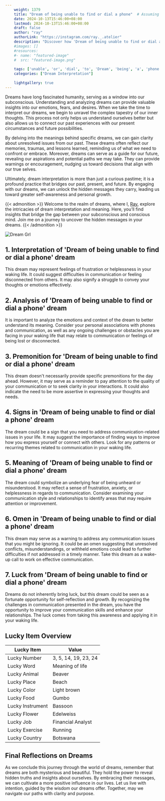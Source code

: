 ```yaml
---
    weight: 1379
    title: "Dream of being unable to find or dial a phone"  # Assuming 'title' column exists
    date: 2024-10-13T15:46:00+08:00
    lastmod: 2024-10-13T15:46:00+08:00
    draft: false
    author: "ray"
    authorLink: "https://instagram.com/ray._.atelier"
    description: "Discover how 'Dream of being unable to find or dial a phone' can interpret your future and uncover its significant meanings in your life."
    #images: []
    #resources:
    #- name: "featured-image"
    #  src: "featured-image.png"
    
    tags: ['unable', 'or', 'dial', 'to', 'Dream', 'being', 'a', 'phone', 'of', 'find']
    categories: ["Dream Interpretation"]
    
    lightgallery: true
---
```

    
Dreams have long fascinated humanity, serving as a window into our subconscious. Understanding and analyzing dreams can provide valuable insights into our emotions, fears, and desires. When we take the time to interpret our dreams, we begin to unravel the complex tapestry of our inner thoughts. This process not only helps us understand ourselves better but also allows us to connect our past experiences with our present circumstances and future possibilities.

By delving into the meanings behind specific dreams, we can gain clarity about unresolved issues from our past. These dreams often reflect our memories, traumas, and lessons learned, reminding us of what we need to confront or embrace. Moreover, dreams can serve as a guide for our future, revealing our aspirations and potential paths we may take. They can provide warnings or encouragement, nudging us toward decisions that align with our true selves.

Ultimately, dream interpretation is more than just a curious pastime; it is a profound practice that bridges our past, present, and future. By engaging with our dreams, we can unlock the hidden messages they carry, leading us toward greater self-awareness and personal growth.

{{< admonition >}}
Welcome to the realm of dreams, where I, [Ray](https://instagram.com/ray._.atelier), explore the intricacies of dream interpretation and meaning. Here, you’ll find insights that bridge the gap between your subconscious and conscious mind. Join me on a journey to uncover the hidden messages in your dreams.
{{< /admonition >}}

![Dream Grl](https://cdn.pixabay.com/photo/2017/11/02/03/35/gothic-2910057_1280.jpg "Dream Grl")

## 1. Interpretation of 'Dream of being unable to find or dial a phone' dream
 This dream may represent feelings of frustration or helplessness in your waking life. It could suggest difficulties in communication or feeling disconnected from others. It may also signify a struggle to convey your thoughts or emotions effectively.

## 2. Analysis of 'Dream of being unable to find or dial a phone' dream
 It is important to analyze the emotions and context of the dream to better understand its meaning. Consider your personal associations with phones and communication, as well as any ongoing challenges or obstacles you are facing in your waking life that may relate to communication or feelings of being lost or disconnected.

## 3. Premonition for 'Dream of being unable to find or dial a phone' dream
 This dream doesn't necessarily provide specific premonitions for the day ahead. However, it may serve as a reminder to pay attention to the quality of your communication or to seek clarity in your interactions. It could also indicate the need to be more assertive in expressing your thoughts and needs.

## 4. Signs in 'Dream of being unable to find or dial a phone' dream
 The dream could be a sign that you need to address communication-related issues in your life. It may suggest the importance of finding ways to improve how you express yourself or connect with others. Look for any patterns or recurring themes related to communication in your waking life.

## 5. Meaning of 'Dream of being unable to find or dial a phone' dream
 The dream could symbolize an underlying fear of being unheard or misunderstood. It may reflect a sense of frustration, anxiety, or helplessness in regards to communication. Consider examining your communication style and relationships to identify areas that may require attention or improvement.

## 6. Omen in 'Dream of being unable to find or dial a phone' dream
 This dream may serve as a warning to address any communication issues that you might be ignoring. It could be an omen suggesting that unresolved conflicts, misunderstandings, or withheld emotions could lead to further difficulties if not addressed in a timely manner. Take this dream as a wake-up call to work on effective communication.

## 7. Luck from 'Dream of being unable to find or dial a phone' dream
 Dreams do not inherently bring luck, but this dream could be seen as a fortunate opportunity for self-reflection and growth. By recognizing the challenges in communication presented in the dream, you have the opportunity to improve your communication skills and enhance your relationships. The luck comes from taking this awareness and applying it in your waking life.

## Lucky Item Overview
| Lucky Item          | Value              |
|---------------|--------------------|
| Lucky Number        | 3, 5, 14, 19, 23, 24  |
| Lucky Word          | Meaning of life |
| Lucky Animal        | Beaver |
| Lucky Place         | Beach     |
| Lucky Color         | Light brown     |
| Lucky Food          | Gumbo      |
| Lucky Instrument    | Bassoon |
| Lucky Flower        | Edelweiss    |
| Lucky Job           | Financial Analyst       |
| Lucky Exercise      | Running  |
| Lucky Country       | Botswana    |


##  Final Reflections on Dreams

As we conclude this journey through the world of dreams, remember that dreams are both mysterious and beautiful. They hold the power to reveal hidden truths and insights about ourselves. By embracing their messages, we can cultivate a more positive influence in our lives. Let us live with intention, guided by the wisdom our dreams offer. Together, may we navigate our paths with clarity and purpose.
